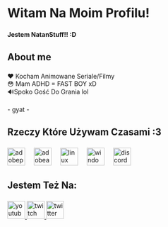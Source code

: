 <h1 align="left">Witam Na Moim Profilu!</h1>

###

<h4 align="left">Jestem NatanStuff!! :D</h4>

###

<h2 align="left">About me</h2>

###

<p align="left">❤ Kocham Animowane Seriale/Filmy<br>😳 Mam ADHD = FAST BOY xD<br>🔊Spoko Gość Do Grania lol <br><br>- gyat -</p>

###

<h2 align="left">Rzeczy Które Używam Czasami :3</h2>

###

<div align="left">
  <img src="https://skillicons.dev/icons?i=pr" height="40" alt="adobepremierepro logo"  />
  <img width="12" />
  <img src="https://skillicons.dev/icons?i=ae" height="40" alt="adobeaftereffects logo"  />
  <img width="12" />
  <img src="https://cdn.jsdelivr.net/gh/devicons/devicon/icons/linux/linux-original.svg" height="40" alt="linux logo"  />
  <img width="12" />
  <img src="https://cdn.jsdelivr.net/gh/devicons/devicon/icons/windows8/windows8-original.svg" height="40" alt="windows8 logo"  />
  <img width="12" />
  <img src="https://skillicons.dev/icons?i=discord" height="40" alt="discord logo"  />
</div>

###

<h2 align="left">Jestem Też Na:</h2>

###

<div align="left">
  <a href="https://www.youtube.com/@NatanStuff" target="_blank">
    <img src="https://img.shields.io/static/v1?message=Youtube&logo=youtube&label=&color=FF0000&logoColor=white&labelColor=&style=for-the-badge" height="40" alt="youtube logo"  />
  </a>
  <a href="https://www.twitch.tv/natanstuff" target="_blank">
    <img src="https://img.shields.io/static/v1?message=Twitch&logo=twitch&label=&color=9146FF&logoColor=white&labelColor=&style=for-the-badge" height="40" alt="twitch logo"  />
  </a>
  <a href="https://x.com/NatanStuff" target="_blank">
    <img src="https://img.shields.io/static/v1?message=Twitter&logo=twitter&label=&color=1DA1F2&logoColor=white&labelColor=&style=for-the-badge" height="40" alt="twitter logo"  />
  </a>
</div>

###
